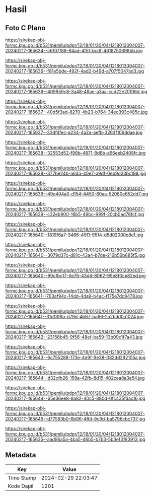# Hasil

## Foto C Plano

https://sirekap-obj-formc.kpu.go.id/b531/pemilu/pdpr/12/18/01/20/04/1218012004007-20240217-165634--c6f07f88-94ad-4f5f-bcdf-4618750698bb.jpg

https://sirekap-obj-formc.kpu.go.id/b531/pemilu/pdpr/12/18/01/20/04/1218012004007-20240217-165636--f81e5bde-492f-4ad2-b49d-a707f5047ad3.jpg

https://sirekap-obj-formc.kpu.go.id/b531/pemilu/pdpr/12/18/01/20/04/1218012004007-20240217-165636--409959c8-3a48-48ae-a3aa-ccd22e20f06d.jpg

https://sirekap-obj-formc.kpu.go.id/b531/pemilu/pdpr/12/18/01/20/04/1218012004007-20240217-165637--40d5f3ad-8270-4b23-b764-34ec393c485c.jpg

https://sirekap-obj-formc.kpu.go.id/b531/pemilu/pdpr/12/18/01/20/04/1218012004007-20240217-165637--33df4fec-a234-4a2a-aefb-3263f106ddae.jpg

https://sirekap-obj-formc.kpu.go.id/b531/pemilu/pdpr/12/18/01/20/04/1218012004007-20240217-165638--32553d52-f98b-4871-8d8b-a56eeb2408fc.jpg

https://sirekap-obj-formc.kpu.go.id/b531/pemilu/pdpr/12/18/01/20/04/1218012004007-20240217-165638--377be24b-a64a-40e7-a9df-0eb9d33bc199.jpg

https://sirekap-obj-formc.kpu.go.id/b531/pemilu/pdpr/12/18/01/20/04/1218012004007-20240217-165639--49e404a0-d154-4450-80aa-52080e652dd7.jpg

https://sirekap-obj-formc.kpu.go.id/b531/pemilu/pdpr/12/18/01/20/04/1218012004007-20240217-165639--c32eb900-16b5-49bc-999f-20cb0ad76fcf.jpg

https://sirekap-obj-formc.kpu.go.id/b531/pemilu/pdpr/12/18/01/20/04/1218012004007-20240217-165640--1819f6a7-3466-49f1-9514-d6d02000e8e1.jpg

https://sirekap-obj-formc.kpu.go.id/b531/pemilu/pdpr/12/18/01/20/04/1218012004007-20240217-165640--3079d37c-d81c-43a4-b7de-216b56b685f5.jpg

https://sirekap-obj-formc.kpu.go.id/b531/pemilu/pdpr/12/18/01/20/04/1218012004007-20240217-165640--90cfbc17-0e76-43d4-8062-95e8f0ce82ed.jpg

https://sirekap-obj-formc.kpu.go.id/b531/pemilu/pdpr/12/18/01/20/04/1218012004007-20240217-165641--763af94c-14dd-4da9-b4ac-f175e7dc8478.jpg

https://sirekap-obj-formc.kpu.go.id/b531/pemilu/pdpr/12/18/01/20/04/1218012004007-20240217-165641--31d13f9a-d79d-4b67-ba66-2a2bdd0a1024.jpg

https://sirekap-obj-formc.kpu.go.id/b531/pemilu/pdpr/12/18/01/20/04/1218012004007-20240217-165642--23156b45-9f56-48ef-ba59-13b09c1f7a43.jpg

https://sirekap-obj-formc.kpu.go.id/b531/pemilu/pdpr/12/18/01/20/04/1218012004007-20240217-165643--6c755288-f73e-4e9f-9e38-082dd292105a.jpg

https://sirekap-obj-formc.kpu.go.id/b531/pemilu/pdpr/12/18/01/20/04/1218012004007-20240217-165644--d32cfb26-159a-42fb-8d15-402cea8a3a54.jpg

https://sirekap-obj-formc.kpu.go.id/b531/pemilu/pdpr/12/18/01/20/04/1218012004007-20240217-165644--65e36ee8-8a82-40c5-880d-0fc435fdac16.jpg

https://sirekap-obj-formc.kpu.go.id/b531/pemilu/pdpr/12/18/01/20/04/1218012004007-20240217-165645--d77593b0-6b96-4ffd-9c9d-ba5796cbc737.jpg

https://sirekap-obj-formc.kpu.go.id/b531/pemilu/pdpr/12/18/01/20/04/1218012004007-20240217-165635--aad96a5a-4ba5-46b5-b7b3-5b3ef3183913.jpg


## Metadata

| Key        | Value               |
| ---------- | ------------------- |
| Time Stamp | 2024-02-29 22:03:47 |
| Kode Dapil | 1201                |



